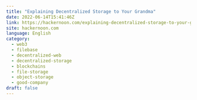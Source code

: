 ```yaml
---
title: "Explaining Decentralized Storage to Your Grandma"
date: 2022-06-14T15:41:46Z
link: https://hackernoon.com/explaining-decentralized-storage-to-your-grandma?source=rss&utm_medium=RSS&utm_source=news.12bit.vn
site: hackernoon.com
language: English
category:
  - web3
  - filebase
  - decentralized-web
  - decentralized-storage
  - blockchains
  - file-storage
  - object-storage
  - good-company
draft: false
---
```

